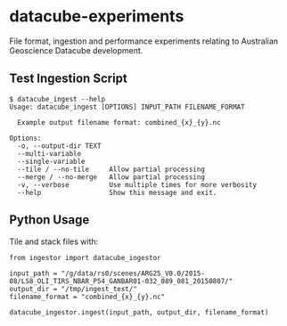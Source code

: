 # datacube-experiments
File format, ingestion and performance experiments relating to Australian Geoscience Datacube development.

## Test Ingestion Script

    $ datacube_ingest --help
    Usage: datacube_ingest [OPTIONS] INPUT_PATH FILENAME_FORMAT
    
      Example output filename format: combined_{x}_{y}.nc
    
    Options:
      -o, --output-dir TEXT
      --multi-variable
      --single-variable
      --tile / --no-tile     Allow partial processing
      --merge / --no-merge   Allow partial processing
      -v, --verbose          Use multiple times for more verbosity
      --help                 Show this message and exit.


## Python Usage

Tile and stack files with:

    from ingestor import datacube_ingestor
    
    input_path = "/g/data/rs0/scenes/ARG25_V0.0/2015-08/LS8_OLI_TIRS_NBAR_P54_GANBAR01-032_089_081_20150807/"
    output_dir = "/tmp/ingest_test/"
    filename_format = "combined_{x}_{y}.nc"
    
    datacube_ingestor.ingest(input_path, output_dir, filename_format)